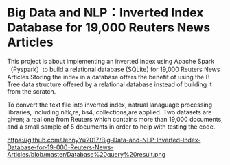 # Big Data and NLP：Inverted Index Database for 19,000 Reuters News Articles

This project is about implementing an inverted index using Apache Spark（Pyspark）to build a relational database (SQLite) for 19,000 Reuters News Articles.Storing the index in a database offers the benefit of  using the B-Tree data structure offered by a relational database instead of building it from  the scratch.  

To convert the text file into inverted index, natrual lanaguage processing libraries, including nltk,re, bs4, collections,are applied. Two datasets are given; a real one from Reuters which contains more than 19,000  documents, and a small sample of 5 documents in order to help with testing the code. 

https://github.com/JennyYu2017/Big-Data-and-NLP-Inverted-Index-Database-for-19-000-Reuters-News-Articles/blob/master/Database%20query%20result.png
